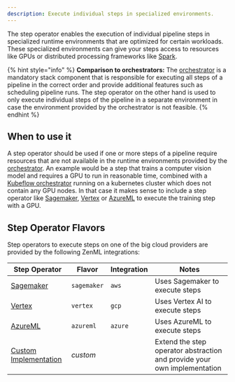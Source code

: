 ```yaml
---
description: Execute individual steps in specialized environments.
---
```


The step operator enables the execution of individual pipeline steps in
specialized runtime environments that are optimized for certain workloads.
These specialized environments can give your steps access to resources like 
GPUs or distributed processing frameworks like [Spark](https://spark.apache.org/).

{% hint style="info" %}
**Comparison to orchestrators:**
The [orchestrator](../orchestrators/overview.md) is a mandatory stack component that is responsible 
for executing all steps of a pipeline in the correct order and provide 
additional features such as scheduling pipeline runs. The step operator 
on the other hand is used to only execute individual steps of the pipeline 
in a separate environment in case the environment provided by the orchestrator
is not feasible.
{% endhint %}

## When to use it

A step operator should be used if one or more steps of a pipeline require resources
that are not available in the runtime environments provided by the [orchestrator](../orchestrators/overview.md).
An example would be a step that trains a computer vision model and requires a GPU to
run in reasonable time, combined with a [Kubeflow orchestrator](../orchestrators/kubeflow.md) running on a kubernetes 
cluster which does not contain any GPU nodes. In that case it makes sense to include a 
step operator like [Sagemaker](./amazon_sagemaker.md), [Vertex](./gcloud_vertexai.md) 
or [AzureML](./azureml.md) to execute the training step with a GPU.

## Step Operator Flavors

Step operators to execute steps on one of the big cloud providers are provided
by the following ZenML integrations:

| Step Operator | Flavor | Integration | Notes             |
|----------------|--------|-------------|-------------------|
| [Sagemaker](./amazon_sagemaker.md) | `sagemaker` | `aws` | Uses Sagemaker to execute steps |
| [Vertex](./gcloud_vertexai.md) | `vertex` | `gcp` |  Uses Vertex AI to execute steps |
| [AzureML](./azureml.md) | `azureml` | `azure` |  Uses AzureML to execute steps |
| [Custom Implementation](./custom.md) | _custom_ | | Extend the step operator abstraction and provide your own implementation |
